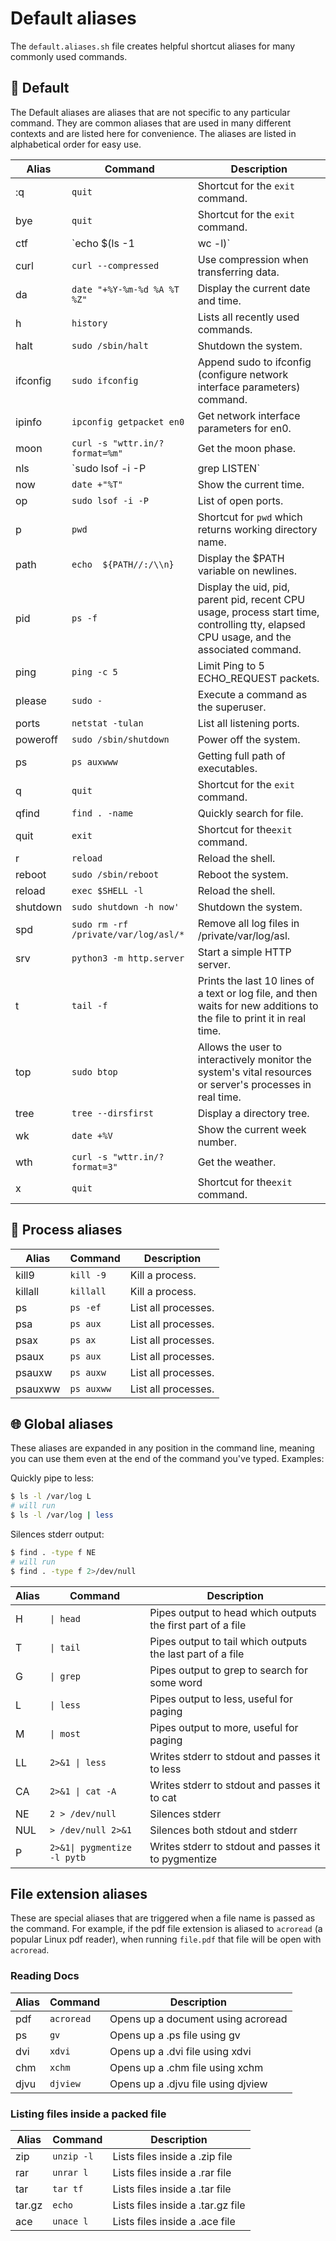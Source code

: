 # Default aliases

The `default.aliases.sh` file creates helpful shortcut aliases for many commonly
used commands.

## 💠 Default

The Default aliases are aliases that are not specific to any particular command.
They are common aliases that are used in many different contexts and are listed
here for convenience. The aliases are listed in alphabetical order for easy use.

| Alias | Command | Description |
| ----- | ----- | ----- |
| :q    | `quit` | Shortcut for the `exit` command. |
| bye   | `quit` | Shortcut for the `exit` command. |
| ctf   | `echo $(ls -1 | wc -l)` | Count the number of files in the current directory. |
| curl  | `curl --compressed` | Use compression when transferring data. |
| da    | `date "+%Y-%m-%d %A %T %Z"` | Display the current date and time. |
| h     | `history` | Lists all recently used commands. |
| halt  | `sudo /sbin/halt` | Shutdown the system. |
| ifconfig | `sudo ifconfig` | Append sudo to ifconfig (configure network interface parameters) command. |
| ipinfo | `ipconfig getpacket en0` | Get network interface parameters for en0. |
| moon  | `curl -s "wttr.in/?format=%m"` | Get the moon phase. |
| nls   | `sudo lsof -i -P | grep LISTEN` | how only active network listeners. |
| now   | `date +"%T"` | Show the current time. |
| op    | `sudo lsof -i -P` | List of open ports. |
| p     | `pwd` | Shortcut for `pwd` which returns working directory name. |
| path  | `echo  ${PATH//:/\\n}` | Display the $PATH variable on newlines. |
| pid   | `ps -f` | Display the uid, pid, parent pid, recent CPU usage, process start time, controlling tty, elapsed CPU usage, and the associated command. |
| ping  | `ping -c 5` | Limit Ping to 5 ECHO_REQUEST packets. |
| please | `sudo -` | Execute a command as the superuser. |
| ports | `netstat -tulan` | List all listening ports. |
| poweroff | `sudo /sbin/shutdown` | Power off the system. |
| ps | `ps auxwww` | Getting full path of executables. |
| q | `quit` | Shortcut for the `exit` command. |
| qfind | `find . -name` | Quickly search for file. |
| quit | `exit` | Shortcut for the`exit` command. |
| r | `reload` | Reload the shell. |
| reboot | `sudo /sbin/reboot` | Reboot the system. |
| reload | `exec $SHELL -l` | Reload the shell. |
| shutdown | `sudo shutdown -h now'` | Shutdown the system. |
| spd | `sudo rm -rf /private/var/log/asl/*` | Remove all log files in /private/var/log/asl. |
| srv | `python3 -m http.server` | Start a simple HTTP server. |
| t | `tail -f` | Prints the last 10 lines of a text or log file, and then waits for new additions to the file to print it in real time. |
| top | `sudo btop` | Allows the user to interactively monitor the system's vital resources or server's processes in real time. |
| tree | `tree --dirsfirst` | Display a directory tree. |
| wk | `date +%V` | Show the current week number. |
| wth | `curl -s "wttr.in/?format=3"` | Get the weather. |
| x | `quit` | Shortcut for the`exit` command. |

## 📝 Process aliases

| Alias | Command | Description |
|---|---|---|
| kill9 | `kill -9` | Kill a process. |
| killall | `killall` | Kill a process. |
| ps | `ps -ef` | List all processes. |
| psa | `ps aux` | List all processes. |
| psax | `ps ax` | List all processes. |
| psaux | `ps aux` | List all processes. |
| psauxw | `ps auxw` | List all processes. |
| psauxww | `ps auxww` | List all processes. |

## 🌐 Global aliases

These aliases are expanded in any position in the command line, meaning you can use them even at the
end of the command you've typed. Examples:

Quickly pipe to less:

```zsh
$ ls -l /var/log L
# will run
$ ls -l /var/log | less
```

Silences stderr output:

```zsh
$ find . -type f NE
# will run
$ find . -type f 2>/dev/null
```

| Alias | Command | Description |
|---|---|---|
| H | `\| head`              | Pipes output to head which outputs the first part of a file |
| T | `\| tail`              | Pipes output to tail which outputs the last part of a file |
| G | `\| grep`              | Pipes output to grep to search for some word           |
| L | `\| less`              | Pipes output to less, useful for paging                |
| M | `\| most`              | Pipes output to more, useful for paging                |
| LL | `2>&1 \| less`         | Writes stderr to stdout and passes it to less          |
| CA | `2>&1 \| cat -A`       | Writes stderr to stdout and passes it to cat           |
| NE | `2 > /dev/null`        | Silences stderr                     |
| NUL | `> /dev/null 2>&1`     | Silences both stdout and stderr     |
| P | `2>&1\| pygmentize -l pytb` | Writes stderr to stdout and passes it to pygmentize    |

## File extension aliases

These are special aliases that are triggered when a file name is passed as the command. For example,
if the pdf file extension is aliased to `acroread` (a popular Linux pdf reader), when running `file.pdf`
that file will be open with `acroread`.

### Reading Docs

| Alias | Command | Description |
|---|---|---|
| pdf | `acroread` | Opens up a document using acroread |
| ps | `gv`   | Opens up a .ps file using gv   |
| dvi | `xdvi` | Opens up a .dvi file using xdvi |
| chm | `xchm` | Opens up a .chm file using xchm |
| djvu | `djview` | Opens up a .djvu file using djview |

### Listing files inside a packed file

| Alias | Command | Description |
|---|---|---|
| zip | `unzip -l` | Lists files inside a .zip file |
| rar | `unrar l` | Lists files inside a .rar file |
| tar | `tar tf` | Lists files inside a .tar file |
| tar.gz | `echo` | Lists files inside a .tar.gz file |
| ace | `unace l` | Lists files inside a .ace file |
